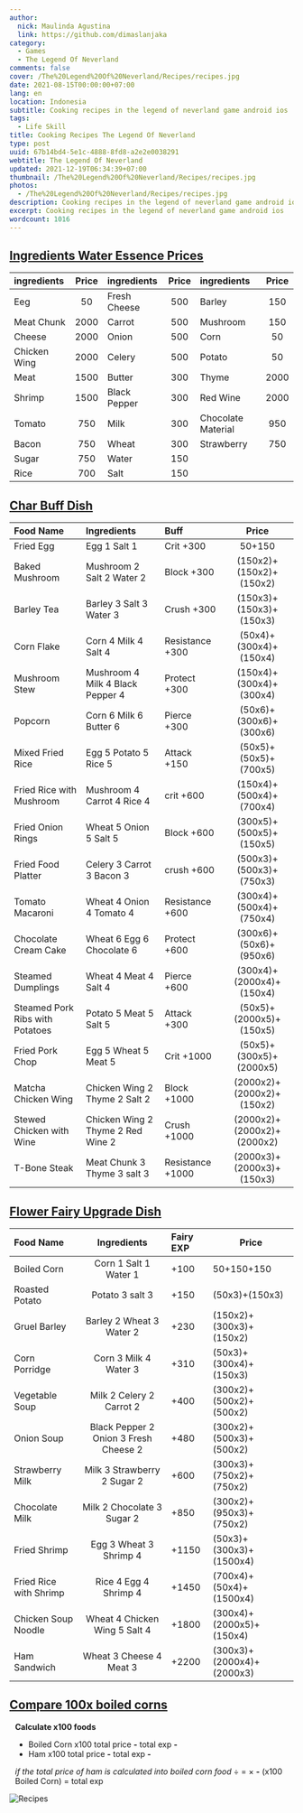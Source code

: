 ```yaml
---
author:
  nick: Maulinda Agustina
  link: https://github.com/dimaslanjaka
category:
  - Games
  - The Legend Of Neverland
comments: false
cover: /The%20Legend%20Of%20Neverland/Recipes/recipes.jpg
date: 2021-08-15T00:00:00+07:00
lang: en
location: Indonesia
subtitle: Cooking recipes in the legend of neverland game android ios
tags:
  - Life Skill
title: Cooking Recipes The Legend Of Neverland
type: post
uuid: 67b14bd4-5e1c-4888-8fd8-a2e2e0038291
webtitle: The Legend Of Neverland
updated: 2021-12-19T06:34:39+07:00
thumbnail: /The%20Legend%20Of%20Neverland/Recipes/recipes.jpg
photos:
  - /The%20Legend%20Of%20Neverland/Recipes/recipes.jpg
description: Cooking recipes in the legend of neverland game android ios
excerpt: Cooking recipes in the legend of neverland game android ios
wordcount: 1016
---
```


  
<h2 id="ingredients-water-essence-prices" tabindex="-1"><a class="header-anchor" href="#ingredients-water-essence-prices">Ingredients Water Essence Prices</a></h2>
<table>
<thead>
<tr>
<th style="text-align:left">ingredients</th>
<th style="text-align:center">Price</th>
<th style="text-align:left">ingredients</th>
<th style="text-align:center">Price</th>
<th style="text-align:left">ingredients</th>
<th style="text-align:center">Price</th>
</tr>
</thead>
<tbody>
<tr>
<td style="text-align:left">Eeg</td>
<td style="text-align:center">50</td>
<td style="text-align:left">Fresh Cheese</td>
<td style="text-align:center">500</td>
<td style="text-align:left">Barley</td>
<td style="text-align:center">150</td>
</tr>
<tr>
<td style="text-align:left">Meat Chunk</td>
<td style="text-align:center">2000</td>
<td style="text-align:left">Carrot</td>
<td style="text-align:center">500</td>
<td style="text-align:left">Mushroom</td>
<td style="text-align:center">150</td>
</tr>
<tr>
<td style="text-align:left">Cheese</td>
<td style="text-align:center">2000</td>
<td style="text-align:left">Onion</td>
<td style="text-align:center">500</td>
<td style="text-align:left">Corn</td>
<td style="text-align:center">50</td>
</tr>
<tr>
<td style="text-align:left">Chicken Wing</td>
<td style="text-align:center">2000</td>
<td style="text-align:left">Celery</td>
<td style="text-align:center">500</td>
<td style="text-align:left">Potato</td>
<td style="text-align:center">50</td>
</tr>
<tr>
<td style="text-align:left">Meat</td>
<td style="text-align:center">1500</td>
<td style="text-align:left">Butter</td>
<td style="text-align:center">300</td>
<td style="text-align:left">Thyme</td>
<td style="text-align:center">2000</td>
</tr>
<tr>
<td style="text-align:left">Shrimp</td>
<td style="text-align:center">1500</td>
<td style="text-align:left">Black Pepper</td>
<td style="text-align:center">300</td>
<td style="text-align:left">Red Wine</td>
<td style="text-align:center">2000</td>
</tr>
<tr>
<td style="text-align:left">Tomato</td>
<td style="text-align:center">750</td>
<td style="text-align:left">Milk</td>
<td style="text-align:center">300</td>
<td style="text-align:left">Chocolate Material</td>
<td style="text-align:center">950</td>
</tr>
<tr>
<td style="text-align:left">Bacon</td>
<td style="text-align:center">750</td>
<td style="text-align:left">Wheat</td>
<td style="text-align:center">300</td>
<td style="text-align:left">Strawberry</td>
<td style="text-align:center">750</td>
</tr>
<tr>
<td style="text-align:left">Sugar</td>
<td style="text-align:center">750</td>
<td style="text-align:left">Water</td>
<td style="text-align:center">150</td>
<td style="text-align:left"></td>
<td style="text-align:center"></td>
</tr>
<tr>
<td style="text-align:left">Rice</td>
<td style="text-align:center">700</td>
<td style="text-align:left">Salt</td>
<td style="text-align:center">150</td>
<td style="text-align:left"></td>
<td style="text-align:center"></td>
</tr>
</tbody>
</table>
<h2 id="char-buff-dish" tabindex="-1"><a class="header-anchor" href="#char-buff-dish">Char Buff Dish</a></h2>
<table id="char-dish">
	<thead>
		<tr>
			<th style="text-align:left">Food Name</th>
			<th style="text-align:left">Ingredients</th>
			<th style="text-align:left">Buff</th>
			<th style="text-align:center">Price</th>
		</tr>
	</thead>
	<tbody>
		<tr>
			<td style="text-align:left">Fried Egg</td>
			<td style="text-align:left">Egg 1 Salt 1</td>
			<td style="text-align:left">Crit +300</td>
			<td style="text-align:center">50+150</td>
		</tr>
		<tr>
			<td style="text-align:left">Baked Mushroom</td>
			<td style="text-align:left">Mushroom 2 Salt 2 Water 2</td>
			<td style="text-align:left">Block +300</td>
			<td style="text-align:center">(150x2)+(150x2)+(150x2)</td>
		</tr>
		<tr>
			<td style="text-align:left">Barley Tea</td>
			<td style="text-align:left">Barley 3 Salt 3 Water 3</td>
			<td style="text-align:left">Crush +300</td>
			<td style="text-align:center">(150x3)+(150x3)+(150x3)</td>
		</tr>
		<tr>
			<td style="text-align:left">Corn Flake</td>
			<td style="text-align:left">Corn 4 Milk 4 Salt 4</td>
			<td style="text-align:left">Resistance +300</td>
			<td style="text-align:center">(50x4)+(300x4)+(150x4)</td>
		</tr>
		<tr>
			<td style="text-align:left">Mushroom Stew</td>
			<td style="text-align:left">Mushroom 4 Milk 4 Black Pepper 4</td>
			<td style="text-align:left">Protect +300</td>
			<td style="text-align:center">(150x4)+(300x4)+(300x4)</td>
		</tr>
		<tr>
			<td style="text-align:left">Popcorn</td>
			<td style="text-align:left">Corn 6 Milk 6 Butter 6</td>
			<td style="text-align:left">Pierce +300</td>
			<td style="text-align:center">(50x6)+(300x6)+(300x6)</td>
		</tr>
		<tr>
			<td style="text-align:left">Mixed Fried Rice</td>
			<td style="text-align:left">Egg 5 Potato 5 Rice 5</td>
			<td style="text-align:left">Attack +150</td>
			<td style="text-align:center">(50x5)+(50x5)+(700x5)</td>
		</tr>
		<tr>
			<td style="text-align:left">Fried Rice with Mushroom</td>
			<td style="text-align:left">Mushroom 4 Carrot 4 Rice 4</td>
			<td style="text-align:left">crit +600</td>
			<td style="text-align:center">(150x4)+(500x4)+(700x4)</td>
		</tr>
		<tr>
			<td style="text-align:left">Fried Onion Rings</td>
			<td style="text-align:left">Wheat 5 Onion 5 Salt 5</td>
			<td style="text-align:left">Block +600</td>
			<td style="text-align:center">(300x5)+(500x5)+(150x5)</td>
		</tr>
		<tr>
			<td style="text-align:left">Fried Food Platter</td>
			<td style="text-align:left">Celery 3 Carrot 3 Bacon 3</td>
			<td style="text-align:left">crush +600</td>
			<td style="text-align:center">(500x3)+(500x3)+(750x3)</td>
		</tr>
		<tr>
			<td style="text-align:left">Tomato Macaroni</td>
			<td style="text-align:left">Wheat 4 Onion 4 Tomato 4</td>
			<td style="text-align:left">Resistance +600</td>
			<td style="text-align:center">(300x4)+(500x4)+(750x4)</td>
		</tr>
		<tr>
			<td style="text-align:left">Chocolate Cream Cake</td>
			<td style="text-align:left">Wheat 6 Egg 6 Chocolate 6</td>
			<td style="text-align:left">Protect +600</td>
			<td style="text-align:center">(300x6)+(50x6)+(950x6)</td>
		</tr>
		<tr>
			<td style="text-align:left">Steamed Dumplings</td>
			<td style="text-align:left">Wheat 4 Meat 4 Salt 4</td>
			<td style="text-align:left">Pierce +600</td>
			<td style="text-align:center">(300x4)+(2000x4)+(150x4)</td>
		</tr>
		<tr>
			<td style="text-align:left">Steamed Pork Ribs with Potatoes</td>
			<td style="text-align:left">Potato 5 Meat 5 Salt 5</td>
			<td style="text-align:left">Attack +300</td>
			<td style="text-align:center">(50x5)+(2000x5)+(150x5)</td>
		</tr>
		<tr>
			<td style="text-align:left">Fried Pork Chop</td>
			<td style="text-align:left">Egg 5 Wheat 5 Meat 5</td>
			<td style="text-align:left">Crit +1000</td>
			<td style="text-align:center">(50x5)+(300x5)+(2000x5)</td>
		</tr>
		<tr>
			<td style="text-align:left">Matcha Chicken Wing</td>
			<td style="text-align:left">Chicken Wing 2 Thyme 2 Salt 2</td>
			<td style="text-align:left">Block +1000</td>
			<td style="text-align:center">(2000x2)+(2000x2)+(150x2)</td>
		</tr>
		<tr>
			<td style="text-align:left">Stewed Chicken with Wine</td>
			<td style="text-align:left">Chicken Wing 2 Thyme 2 Red Wine 2</td>
			<td style="text-align:left">Crush +1000</td>
			<td style="text-align:center">(2000x2)+(2000x2)+(2000x2)</td>
		</tr>
		<tr>
			<td style="text-align:left">T-Bone Steak</td>
			<td style="text-align:left">Meat Chunk 3 Thyme 3 salt 3</td>
			<td style="text-align:left">Resistance +1000</td>
			<td style="text-align:center">(2000x3)+(2000x3)+(150x3)</td>
		</tr>
	</tbody>
</table>
<h2 id="flower-fairy-upgrade-dish" tabindex="-1"><a class="header-anchor" href="#flower-fairy-upgrade-dish">Flower Fairy Upgrade Dish</a></h2>
<table id="fairy-dish">
	<thead>
		<tr>
			<th style="text-align:left">Food Name</th>
			<th style="text-align:center">Ingredients</th>
			<th style="text-align:left">Fairy EXP</th>
			<th>Price</th>
		</tr>
	</thead>
	<tbody>
		<tr>
			<td style="text-align:left">Boiled Corn</td>
			<td style="text-align:center">Corn 1 Salt 1 Water 1</td>
			<td style="text-align:left">+100</td>
			<td>50+150+150</td>
		</tr>
		<tr>
			<td style="text-align:left">Roasted Potato</td>
			<td style="text-align:center">Potato 3 salt 3</td>
			<td style="text-align:left">+150</td>
			<td>(50x3)+(150x3)</td>
		</tr>
		<tr>
			<td style="text-align:left">Gruel Barley</td>
			<td style="text-align:center">Barley 2 Wheat 3 Water 2</td>
			<td style="text-align:left">+230</td>
			<td>(150x2)+(300x3)+(150x2)</td>
		</tr>
		<tr>
			<td style="text-align:left">Corn Porridge</td>
			<td style="text-align:center">Corn 3 Milk 4 Water 3</td>
			<td style="text-align:left">+310</td>
			<td>(50x3)+(300x4)+(150x3)</td>
		</tr>
		<tr>
			<td style="text-align:left">Vegetable Soup</td>
			<td style="text-align:center">Milk 2 Celery 2 Carrot 2</td>
			<td style="text-align:left">+400</td>
			<td>(300x2)+(500x2)+(500x2)</td>
		</tr>
		<tr>
			<td style="text-align:left">Onion Soup</td>
			<td style="text-align:center">Black Pepper 2 Onion 3 Fresh Cheese 2</td>
			<td style="text-align:left">+480</td>
			<td>(300x2)+(500x3)+(500x2)</td>
		</tr>
		<tr>
			<td style="text-align:left">Strawberry Milk</td>
			<td style="text-align:center">Milk 3 Strawberry 2 Sugar 2</td>
			<td style="text-align:left">+600</td>
			<td>(300x3)+(750x2)+(750x2)</td>
		</tr>
		<tr>
			<td style="text-align:left">Chocolate Milk</td>
			<td style="text-align:center">Milk 2 Chocolate 3 Sugar 2</td>
			<td style="text-align:left">+850</td>
			<td>(300x2)+(950x3)+(750x2)</td>
		</tr>
		<tr>
			<td style="text-align:left">Fried Shrimp</td>
			<td style="text-align:center">Egg 3 Wheat 3 Shrimp 4</td>
			<td style="text-align:left">+1150</td>
			<td>(50x3)+(300x3)+(1500x4)</td>
		</tr>
		<tr>
			<td style="text-align:left">Fried Rice with Shrimp</td>
			<td style="text-align:center">Rice 4 Egg 4 Shrimp 4</td>
			<td style="text-align:left">+1450</td>
			<td>(700x4)+(50x4)+(1500x4)</td>
		</tr>
		<tr>
			<td style="text-align:left">Chicken Soup Noodle</td>
			<td style="text-align:center">Wheat 4 Chicken Wing 5 Salt 4</td>
			<td style="text-align:left">+1800</td>
			<td>(300x4)+(2000x5)+(150x4)</td>
		</tr>
		<tr>
			<td style="text-align:left">Ham Sandwich</td>
			<td style="text-align:center">Wheat 3 Cheese 4 Meat 3</td>
			<td style="text-align:left">+2200</td>
			<td>(300x3)+(2000x4)+(2000x3)</td>
		</tr>
	</tbody>
</table>
<h2 id="compare-100x-boiled-corns" tabindex="-1"><a class="header-anchor" href="#compare-100x-boiled-corns">Compare 100x boiled corns</a></h2>
<div style="margin:10px">
  <b>Calculate x100 foods</b>
  <ul>
    <li>Boiled Corn x100 total price <b i="bcprice">-</b> total exp <b i="bcexp">-</b></li>
    <li>Ham x100 total price <b i="hamprice">-</b> total exp <b i="hamexp">-</b></li>
  </ul>
  <em>if the total price of ham is calculated into boiled corn food</em> <b i="hamprice"></b> &divide; <b i="bcprice"></b> &#61; <b i="ham-bc"></b> &times <b i="bcexp">-</b> (x100 Boiled Corn) &#61; <b i='bctotal'></b> total exp
</div>

<p><img src="https://user-images.githubusercontent.com/12471057/132800836-32af1b73-bbb0-4af1-8a7c-dd96ee02cb3c.png" alt="Recipes"></p>
  <script>console.clear();

CalculateTR(document.getElementById("char-dish"));
CalculateTR(document.getElementById("fairy-dish"));

/**
 * Calculate TR
 * @param {HTMLTableElement} table
 */
function CalculateTR(table) {
  let identifier = table.hasAttribute("id") ? table.id : "-";
  console.log(`Start Calculating Table ${identifier}`);
  let tr = table.getElementsByTagName("tr");
  if (tr.length > 0)
    for (i = 0; i < tr.length; i++) {
      let td = tr[i].getElementsByTagName("td"),
        str,
        thirdTD = typeof td[3] != "undefined";

      if (thirdTD) {
        str = td[3].innerText;
        console.log(str);
        if (/[+\(\)]/gm.test(str)) {
          str = str.trim().replaceAll(/x/gm, "*");
          td[3].innerText = eval(str);
        }
      }
    }
}

// Compare 100x boiled corns 
/* Ham */
  writeTo("[i='hamprice']", 14900 * 100, "brown");
  writeTo("[i='hamexp']", 2200 * 100, "brown");
  /* Boiled Corn */
  writeTo("[i='bcprice']", 350 * 100, "yellow");
  writeTo("[i='bcexp']", 100 * 100, "yellow");
  writeTo("[i='ham-bc']", (14900 * 100) / (350 * 100), "blue", function(total) {
    return total.toFixed(2);
  });
  writeTo('[i="bctotal"]', ((14900 * 100) / (350 * 100)) * (100 * 100), function(total) {
    return total.toFixed(0);
  });

  function writeTo(priceid, totalprice, color, callback) {
    if (typeof callback == "function") {
      totalprice = callback(totalprice);
    } else if (typeof color == "function") {
      totalprice = color(totalprice);
    }
    if (!color || typeof color == "function") color = "red";
    let x = document.querySelectorAll(priceid);
    for (i = 0; i < x.length; i++) {
      x[i].style.backgroundColor = color;
      if (color != "yellow") x[i].style.color = "white";
      x[i].innerHTML = totalprice.toLocaleString("en-US");
    }
  }
</script>
